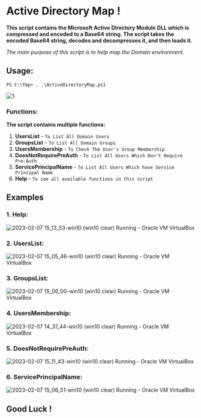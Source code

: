 # Active Directory Map !

**This script contains the Microsoft Active Directory Module DLL which is compressed and encoded to a Base64 string.
The script takes the encoded Base64 string, decodes and decompresses it, and then loads it.**

*The main purpose of this script is to help map the Domain environment.*

## Usage:
`PS C:\Tmp> . .\ActiveDirectoryMap.ps1`

![1](https://user-images.githubusercontent.com/62604022/193838948-a158a4a7-efa1-4917-94bf-b382bcdd34b2.png)

### Functions:
**The script contains multiple functions:**
1. **UsersList** - `To List All Domain Users`
2. **GroupsList** - `To List All Domain Groups`
3. **UsersMembership** - `To Check The User's Group Membership`
4. **DoesNotRequirePreAuth** - `To List All Users Which Don't Require Pre-Auth`
5. **ServicePrincipalName** - `To List All Users Which have Service Principal Name`
6. **Help** - `To see all available functions in this script`


## Examples
### 1. Help:
![2023-02-07 15_13_53-win10 (win10 clear)  Running  - Oracle VM VirtualBox](https://user-images.githubusercontent.com/62604022/217254691-aef9847b-14da-4f29-afd7-22c930fee433.png)

### 2. UsersList:
![2023-02-07 15_05_46-win10 (win10 clear)  Running  - Oracle VM VirtualBox](https://user-images.githubusercontent.com/62604022/217253937-24fc059b-7d39-454b-b7f6-20d077fd9b3d.png)

### 3. GroupsList:
![2023-02-07 15_06_00-win10 (win10 clear)  Running  - Oracle VM VirtualBox](https://user-images.githubusercontent.com/62604022/217254065-998ee4cd-e72f-4d13-95f1-26231b6b4f77.png)

### 4. UsersMembership:
![2023-02-07 14_37_44-win10 (win10 clear)  Running  - Oracle VM VirtualBox](https://user-images.githubusercontent.com/62604022/217254393-d34ae181-f15c-4b8b-b40c-55ccb5d9e543.png)

### 5. DoesNotRequirePreAuth: 
![2023-02-07 15_11_43-win10 (win10 clear)  Running  - Oracle VM VirtualBox](https://user-images.githubusercontent.com/62604022/217254439-4dbdf759-68c9-4447-a63d-ab3488303779.png)

### 6. ServicePrincipalName:
![2023-02-07 15_06_51-win10 (win10 clear)  Running  - Oracle VM VirtualBox](https://user-images.githubusercontent.com/62604022/217254463-df0f78bd-7c56-4f54-9302-fd2a984ffbec.png)

## Good Luck !
